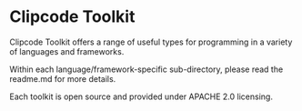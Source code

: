 # Clipcode Toolkit

Clipcode Toolkit offers a range of useful types for programming in a variety of languages and frameworks. 

Within each language/framework-specific sub-directory, please read the readme.md for more details. 

Each toolkit is open source and provided under APACHE 2.0 licensing.  